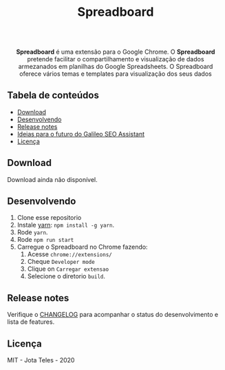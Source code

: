 <h1 align="center">Spreadboard</h1>
<p align="center">
  <br>
  <br>
</p>
<p align="center">
  <strong>Spreadboard</strong> é uma extensão para o Google Chrome. O <strong>Spreadboard </strong> pretende facilitar o compartilhamento e visualização de dados armezanados em planilhas do Google Spreadsheets. 
  <span> O Spreadboard oferece vários temas e templates para visualização dos seus dados </span>
</p>

## Tabela de conteúdos

  * [Download](#download)
  * [Desenvolvendo](#desenvolvendo)
  * [Release notes](#release-notes)
  * [Ideias para o futuro do Galileo SEO Assistant](#ideias-para-o-futuro-do-galileo-seo-assistant)
  * [Licença](#licença)

## Download

Download ainda não disponível.

## Desenvolvendo

1. Clone esse repositorio
2. Instale [yarn](https://yarnpkg.com): `npm install -g yarn`.
3. Rode `yarn`.
4. Rode `npm run start`
5. Carregue o Spreadboard no Chrome fazendo:
    1. Acesse `chrome://extensions/`
    2. Cheque `Developer mode`
    3. Clique on `Carregar extensao`
    4. Selecione o diretorio `build`.

## Release notes

Verifique o [CHANGELOG](CHANGELOG.md) para acompanhar o status do desenvolvimento e lista de features.

## Licença

MIT - Jota Teles - 2020
